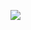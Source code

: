 ![](http://github-profile-summary-cards.vercel.app/api/cards/most-commit-language?username=fairuztsn&theme=vue)
